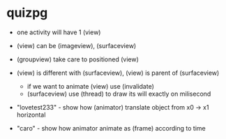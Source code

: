 # quizpg

+ one activity will have 1 (view)  
+ (view) can be (imageview), (surfaceview)  
+ (groupview) take care to positioned (view)  
+ (view) is different with (surfaceview), (view) is parent of (surfaceview)  
  - if we want to animate (view) use (invalidate)   
  - (surfaceview) use (thread) to draw its will exactly on milisecond  

+ "lovetest233" - show how (animator) translate object <imageview> from x0 -> x1 horizontal
+ "caro" - show how animator animate as (frame) according to time

